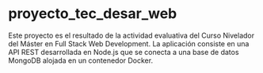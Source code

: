 # proyecto_tec_desar_web
Este proyecto es el resultado de la actividad evaluativa del Curso Nivelador del Máster en Full Stack Web Development. La aplicación consiste en una API REST desarrollada en Node.js que se conecta a una base de datos MongoDB alojada en un contenedor Docker.
